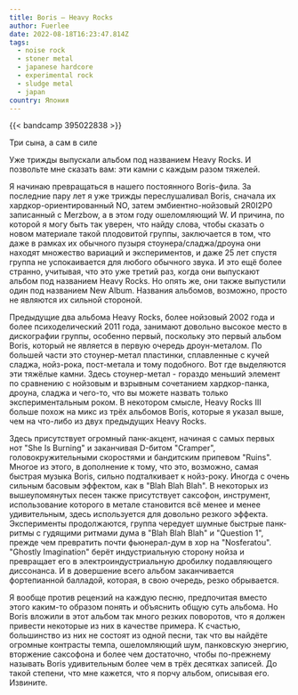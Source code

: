 ```yaml
---
title: Boris — Heavy Rocks
author: Fuerlee
date: 2022-08-18T16:23:47.814Z
tags:
  - noise rock
  - stoner metal
  - japanese hardcore
  - experimental rock
  - sludge metal
  - japan
country: Япония
---
```

{{< bandcamp 395022838 >}}

Три сына, а сам в силе

Уже трижды выпускали альбом под названием Heavy Rocks. И позвольте мне сказать вам: эти камни с каждым разом тяжелей.

Я начинаю превращаться в нашего постоянного Boris-фила. За последние пару лет я уже трижды переслушаливал Boris, сначала их хардкор-ориентированный NO, затем эмбиентно-нойзовый 2R0I2P0 записанный с Merzbow, а в этом году ошеломляющий W. И причина, по которой я могу быть так уверен, что найду слова, чтобы сказать о новом материале такой плодовитой группы, заключается в том, что даже в рамках их обычного пузыря стоунера/сладжа/дроуна они находят множество вариаций и экспериментов, и даже 25 лет спустя группа не успокаивается для любого обычного звука. И это ещё более странно, учитывая, что это уже третий раз, когда они выпускают альбом под названием Heavy Rocks. Но опять же, они также выпустили один под названием New Album. Названия альбомов, возможно, просто не являются их сильной стороной.

Предыдущие два альбома Heavy Rocks, более нойзовый 2002 года и более психоделический 2011 года, занимают довольно высокое место в дискографии группы, особенно первый, поскольку это первый альбом Boris, который не является в первую очередь дроун-металом. По большей части это стоунер-метал пластинки, сплавленные с кучей сладжа, нойз-рока, пост-метала и тому подобного. Вот где выделяются эти тяжёлые камни. Здесь стоунер-метал - гораздо меньший элемент по сравнению с нойзовым и взрывным сочетанием хардкор-панка, дроуна, сладжа и чего-то, что вы можете назвать только экспериментальным роком. В некотором смысле, Heavy Rocks III больше похож на микс из трёх альбомов Boris, которые я указал выше, чем на что-либо из двух предыдущих Heavy Rocks.

Здесь присутствует огромный панк-акцент, начиная с самых первых нот "She Is Burning" и заканчивая D-битом "Cramper", головокружительными скоростями и бандитским припевом "Ruins". Многое из этого, в дополнение к тому, что это, возможно, самая быстрая музыка Boris, сильно подталкивает к нойз-року. Иногда с очень сильным басовым эффектом, как в "Blah Blah Blah". В некоторых из вышеупомянутых песен также присутствует саксофон, инструмент, использование которого в метале становится всё менее и менее удивительным, здесь используется для довольно резкого эффекта. Эксперименты продолжаются, группа чередует шумные быстрые панк-ритмы с гудящими ритмами дума в "Blah Blah Blah" и "Question 1", прежде чем превратить почти фьюнерал-дум в хор на "Nosferatou". "Ghostly Imagination" берёт индустриальную сторону нойза и превращает его в электроиндустриальную дробилку подавляющего диссонанса. И в довершение всего альбом заканчивается фортепианной балладой, которая, в свою очередь, резко обрывается.

Я вообще против рецензий на каждую песню, предпочитая вместо этого каким-то образом понять и объяснить общую суть альбома. Но Boris вложили в этот альбом так много резких поворотов, что я должен привести некоторые из них в качестве примера. К счастью, большинство из них не состоят из одной песни, так что вы найдёте огромные контрасты темпа, ошеломляющий шум, панковскую энергию, вторжение саксофона и более чем достаточно, чтобы по-прежнему называть Boris удивительным более чем в трёх десятках записей. До такой степени, что мне кажется, что я порчу альбом, описывая его. Извините.